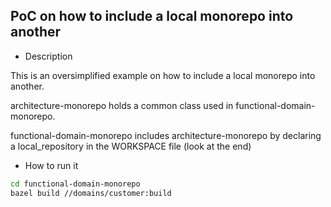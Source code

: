 PoC on how to include a local monorepo into another
---

* Description

This is an oversimplified example on how to include a local monorepo into another.

architecture-monorepo holds a common class used in functional-domain-monorepo.

functional-domain-monorepo includes architecture-monorepo by declaring a local_repository in the WORKSPACE file (look at the end)

* How to run it
```sh
cd functional-domain-monorepo
bazel build //domains/customer:build
```
